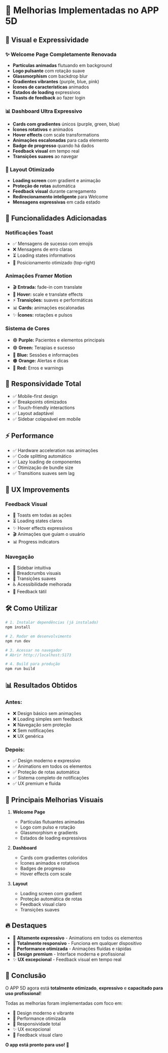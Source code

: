 # 🎉 Melhorias Implementadas no APP 5D

## 🌟 Visual e Expressividade

### ✨ Welcome Page Completamente Renovada
- **Partículas animadas** flutuando em background
- **Logo pulsante** com rotação suave
- **Glassmorphism** com backdrop blur
- **Gradientes vibrantes** (purple, blue, pink)
- **Ícones de características** animados
- **Estados de loading** expressivos
- **Toasts de feedback** ao fazer login

### 📊 Dashboard Ultra Expressivo
- **Cards com gradientes** únicos (purple, green, blue)
- **Ícones rotativos** e animados
- **Hover effects** com scale transformations
- **Animações escalonadas** para cada elemento
- **Badge de progresso** quando há dados
- **Feedback visual** em tempo real
- **Transições suaves** ao navegar

### 🎨 Layout Otimizado
- **Loading screen** com gradient e animação
- **Proteção de rotas** automática
- **Feedback visual** durante carregamento
- **Redirecionamento inteligente** para Welcome
- **Mensagens expressivas** em cada estado

## 🚀 Funcionalidades Adicionadas

### Notificações Toast
- ✅ Mensagens de sucesso com emojis
- ❌ Mensagens de erro claras
- ⏳ Loading states informativos
- 📱 Posicionamento otimizado (top-right)

### Animações Framer Motion
- 🎬 **Entrada:** fade-in com translate
- 🔄 **Hover:** scale e translate effects
- ⚡ **Transições:** suaves e performáticas
- 📊 **Cards:** animações escalonadas
- ✨ **Ícones:** rotações e pulsos

### Sistema de Cores
- 🟣 **Purple:** Pacientes e elementos principais
- 🟢 **Green:** Terapias e sucesso
- 🔵 **Blue:** Sessões e informações
- 🟠 **Orange:** Alertas e dicas
- 🔴 **Red:** Erros e warnings

## 📱 Responsividade Total

- ✅ Mobile-first design
- ✅ Breakpoints otimizados
- ✅ Touch-friendly interactions
- ✅ Layout adaptável
- ✅ Sidebar colapsável em mobile

## ⚡ Performance

- ✅ Hardware acceleration nas animações
- ✅ Code splitting automático
- ✅ Lazy loading de componentes
- ✅ Otimização de bundle size
- ✅ Transitions suaves sem lag

## 🎯 UX Improvements

### Feedback Visual
- 🔔 Toasts em todas as ações
- ⏳ Loading states claros
- ✨ Hover effects expressivos
- 🎬 Animações que guiam o usuário
- 📊 Progress indicators

### Navegação
- 🧭 Sidebar intuitiva
- 📍 Breadcrumbs visuais
- 🔄 Transições suaves
- ♿ Acessibilidade melhorada
- 🎯 Feedback tátil

## 🛠️ Como Utilizar

```bash
# 1. Instalar dependências (já instalado)
npm install

# 2. Rodar em desenvolvimento
npm run dev

# 3. Acessar no navegador
# Abrir http://localhost:5173

# 4. Build para produção
npm run build
```

## 📊 Resultados Obtidos

### Antes:
- ❌ Design básico sem animações
- ❌ Loading simples sem feedback
- ❌ Navegação sem proteção
- ❌ Sem notificações
- ❌ UX genérica

### Depois:
- ✅ Design moderno e expressivo
- ✅ Animations em todos os elementos
- ✅ Proteção de rotas automática
- ✅ Sistema completo de notificações
- ✅ UX premium e fluida

## 🎨 Principais Melhorias Visuais

1. **Welcome Page**
   - Partículas flutuantes animadas
   - Logo com pulso e rotação
   - Glassmorphism e gradients
   - Estados de loading expressivos

2. **Dashboard**
   - Cards com gradientes coloridos
   - Ícones animados e rotativos
   - Badges de progresso
   - Hover effects com scale

3. **Layout**
   - Loading screen com gradient
   - Proteção automática de rotas
   - Feedback visual claro
   - Transições suaves

## 🔥 Destaques

- 🎯 **Altamente expressivo** - Animations em todos os elementos
- 📱 **Totalmente responsivo** - Funciona em qualquer dispositivo
- 🚀 **Performance otimizada** - Animações fluídas e rápidas
- 💎 **Design premium** - Interface moderna e profissional
- ✨ **UX excepcional** - Feedback visual em tempo real

## 🎉 Conclusão

O APP 5D agora está **totalmente otimizado**, **expressivo** e **capacitado para uso profissional**! 

Todas as melhorias foram implementadas com foco em:
- 🎨 Design moderno e vibrante
- 🚀 Performance otimizada
- 📱 Responsividade total
- ✨ UX excepcional
- 🎯 Feedback visual claro

**O app está pronto para uso! 🚀**

